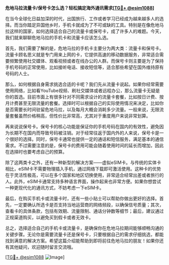 **危地马拉流量卡/保号卡怎么选？轻松搞定海外通讯需求[[TG💪+ @esim1088](https://t.me/s/esim1088)]**

在当今全球化日益加深的时代，出国旅行、工作或者学习已经成为越来越多人的选择。而当你踏足异国他乡时，手机卡就成为了不可或缺的工具。特别是在像危地马拉这样的国家，如何选择适合自己的流量卡或保号卡，成了许多人的难题。今天，我们就来聊聊危地马拉的手机卡和流量卡应该怎么选。

首先，我们需要了解的是，危地马拉的手机卡主要分为两大类：流量卡和保号卡。流量卡顾名思义就是专门用来上网的卡，它提供高速的移动数据服务，非常适合需要频繁使用社交媒体、观看视频或者在线办公的人群。而保号卡则主要是为了保持手机号码的正常使用，比如接听电话、接收短信等，适合那些希望在国外维持原有号码的人士。

那么，如何根据自身需求挑选合适的卡呢？我们先从流量卡说起。如果你经常需要使用网络，比如看YouTube视频、刷社交媒体或者远程办公，那么流量卡无疑是你的首选。目前市面上有很多针对不同需求设计的流量卡套餐，比如按日计费、按月计费甚至无限流量的套餐。选择时可以根据自己的实际使用情况来决定，比如你是否需要长时间驻留危地马拉，以及每月大概会消耗多少流量。一般来说，无限流量套餐虽然价格稍高，但性价比非常高，尤其对于重度用户来说非常划算。

再来说说保号卡。保号卡的核心功能是保证你的手机号码在国内的有效性，避免因为长期不在国内而导致号码被注销。对于经常往返于国内外的人来说，保号卡是一个很好的选择。同时，保号卡通常也提供一定的通话和短信服务，满足基本的通信需求。不过需要注意的是，保号卡的费用可能会随着使用时间的延长而增加，因此在选择时也要考虑自己的预算。

除了这两类卡之外，还有一种新型的解决方案——虚拟eSIM卡。与传统的实体卡相比，eSIM卡不需要物理插入手机，通过网络下载即可激活使用。这种卡的优势在于灵活性极高，可以在多个国家和地区切换使用，非常适合经常出差或者旅行的人。此外，eSIM卡通常支持多种语言界面，操作起来也非常方便。如果你想尝试一种更现代化的通讯方式，不妨考虑一下eSIM卡。

最后，在购买手机卡或流量卡时，还有一些小贴士可以帮助你做出更好的选择。首先，一定要确认所选卡是否支持当地运营商的网络频段，以确保信号质量；其次，查看卡的具体条款，包括有效期、流量限制、通话分钟数等细节；最后，建议通过正规渠道购买，以避免买到假卡或者无效卡。

总之，选择适合自己的手机卡或流量卡，是确保你在危地马拉期间能够顺畅沟通的关键步骤。无论你是需要流量卡还是保号卡，只要根据自己的需求仔细挑选，都能找到满意的解决方案。希望这篇介绍能帮助到即将前往危地马拉的朋友！如果你还有其他疑问，欢迎随时留言交流哦。

[[TG💪+ @esim1088](https://t.me/s/esim1088) ![Image](https://i.postimg.cc/4NQfJmqS/Snipaste-2025-05-13-00-14-12.png)]